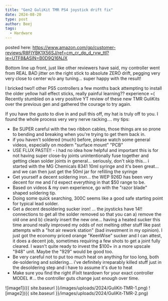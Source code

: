 ```yaml
---
title: "Gen2 GuliKit TMR PS4 joystick drift fix"
date: 2024-08-20
type: post
author: Beej
tags:
  - Hardware
---
```


posted here: https://www.amazon.com/gp/customer-reviews/R8FIYBK1X56SJ/ref=cm_cr_dp_d_rvw_ttl?ie=UTF8&ASIN=B0D9Q16NJX

Bottom line up front, just like other reviewers have said, my controller went from REAL BAD jitter on the right stick to absolute ZERO drift, pegging very very close to center w/o any tuning... super happy with the result!

I bricked two!! other PS5 controllers a few months back attempting to install the older yellow hall effect sticks, really painful learning?? experience =( Recently stumbled on a very positive YT review of these new TMR GuliKits over the previous gen and gathered the courage to try again.

If you have the gusto to dive in and pull this off, my hat is truly off to you. I found the whole process very very nerve racking.... my tips:
+ Be SUPER careful with the two ribbon cables, those things are so prone to bending and breaking when you're trying to get them back in.
+ if you haven't soldered (much) before, please watch some general videos, especially on modern "surface mount" "PCB"
+ USE FLUX PASTE!! - i had no idea how helpful and important this is for not having super close-by joints unintentionally fuse together and getting clean solder joints in general... seriously, don't skip this... i started with the MG Chemicals 8341 10ml syringe and it's been great... and we can then just get the 50ml jar for refilling the syringe
+ Get yourself a decent soldering iron... the WEP 926D has been very decent for me and I'd expect everything in that $50 range to be.
+ Based on videos & my own experience, go with the "razor blade" shaped soldering tip.
+ Doing some quick searching, 300C seems like a good safe starting point for typical lead solder.
+ Get a decent desoldering sucker iron! ... the joysticks have 14!! connections to get all the solder removed so that you can a) remove the old one and b) cleanly insert the new one... having a heated sucker this time around really improved my odds of not melting other stuff like past attempts with a "hot air rework station" (bad investment in my opinion). I just got the economy priced orange "KeenWise" sucker and I can attest, it does a decent job, sometimes requiring a few shots to get a joint fully cleared. I wasn't quite ready to invest the $100+ in a more upscale "948" unit. Maybe the "929" would be good too.
+ Be very careful not to put too much heat on anything for too long, both de-soldering and soldering... i've definitely irreparably killed stuff just in the desoldering step and i have to assume it's due to heat
+ Make sure you find the right iFixIt teardown for your exact controller MODEL #... the controller guts change just enough over time.

![image1]({{ site.baseurl }}/images/uploads/2024/GuliKit-TMR-1.png)
![image2]({{ site.baseurl }}/images/uploads/2024/GuliKit-TMR-2.png)